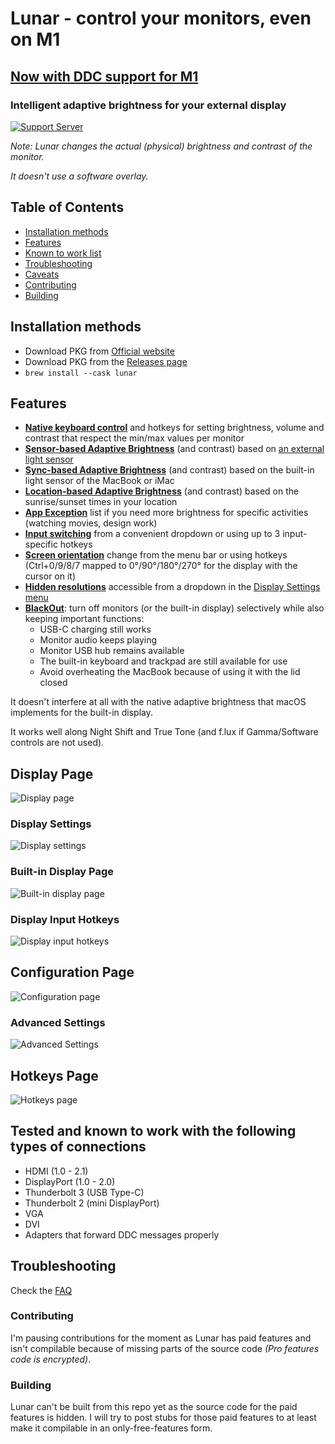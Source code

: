 # Lunar - control your monitors, even on M1
## [Now with DDC support for M1](https://lunar.fyi/#m1)

### Intelligent adaptive brightness for your external display ###

[![Support Server](https://img.shields.io/discord/591914197219016707.svg?label=Discord&logo=Discord&colorB=7289da&style=for-the-badge)](https://discord.gg/dJPHpWgAhV)



*Note: Lunar changes the actual (physical) brightness and contrast of the monitor.*

*It doesn't use a software overlay.*

## Table of Contents ##
- [Installation methods](#installation-methods)
- [Features](#features)
- [Known to work list](#tested-and-known-to-work-with-the-following-types-of-connections)
- [Troubleshooting](#troubleshooting)
- [Caveats](#caveats)
- [Contributing](#contributing)
- [Building](#building)

## Installation methods ##
- Download PKG from [Official website](https://lunar.fyi)
- Download PKG from the [Releases page](https://github.com/alin23/Lunar/releases)
- `brew install --cask lunar`

## Features ##
- **[Native keyboard control](https://lunar.fyi/#keys)** and hotkeys for setting brightness, volume and contrast that respect the min/max values per monitor
- **[Sensor-based Adaptive Brightness](https://lunar.fyi/#sensor)** (and contrast) based on [an external light sensor](https://lunar.fyi/sensor)
- **[Sync-based Adaptive Brightness](https://lunar.fyi/#sync)** (and contrast) based on the built-in light sensor of the MacBook or iMac
- **[Location-based Adaptive Brightness](https://lunar.fyi/#location)** (and contrast) based on the sunrise/sunset times in your location
- **[App Exception](https://lunar.fyi/#configuration-page)** list if you need more brightness for specific activities (watching movies, design work)
- **[Input switching](#input-hotkeys)** from a convenient dropdown or using up to 3 input-specific hotkeys
- **[Screen orientation](https://lunar.fyi/#display-settings-page)** change from the menu bar or using hotkeys (Ctrl+0/9/8/7 mapped to 0°/90°/180°/270° for the display with the cursor on it)
- **[Hidden resolutions](https://lunar.fyi/#display-settings-page)** accessible from a dropdown in the [Display Settings menu](#display-settings)
- **[BlackOut](https://lunar.fyi/#blackout)**: turn off monitors (or the built-in display) selectively while also keeping important functions:
    - USB-C charging still works
    - Monitor audio keeps playing
    - Monitor USB hub remains available
    - The built-in keyboard and trackpad are still available for use
    - Avoid overheating the MacBook because of using it with the lid closed

It doesn't interfere at all with the native adaptive brightness that macOS implements for the built-in display.

It works well along Night Shift and True Tone (and f.lux if Gamma/Software controls are not used).


## Display Page ##

![Display page](https://static.lunar.fyi/img/display-page/1920_display-page.png)

### Display Settings ###

![Display settings](https://static.lunar.fyi/img/display-settings/1920_display-settings.png)

### Built-in Display Page ###

![Built-in display page](https://static.lunar.fyi/img/builtin-page/1920_builtin-page.png)

### Display Input Hotkeys ###

![Display input hotkeys](https://static.lunar.fyi/img/input-hotkeys/1920_input-hotkeys.png)

## Configuration Page ##

![Configuration page](https://static.lunar.fyi/img/configuration-page/1920_configuration-page.png)

### Advanced Settings ###

![Advanced Settings](https://static.lunar.fyi/img/advanced-settings/1920_advanced-settings.png)

## Hotkeys Page ##

![Hotkeys page](https://static.lunar.fyi/img/hotkeys-page/1920_hotkeys-page.png)


## Tested and known to work with the following types of connections ##
- HDMI (1.0 - 2.1)
- DisplayPort (1.0 - 2.0)
- Thunderbolt 3 (USB Type-C)
- Thunderbolt 2 (mini DisplayPort)
- VGA
- DVI
- Adapters that forward DDC messages properly

## Troubleshooting ##

Check the [FAQ](https://lunar.fyi/faq)

### Contributing ###
I'm pausing contributions for the moment as Lunar has paid features and isn't compilable because of missing parts of the source code *(Pro features code is encrypted)*.

### Building ###
Lunar can't be built from this repo yet as the source code for the paid features is hidden. I will try to post stubs for those paid features to at least make it compilable in an only-free-features form.
